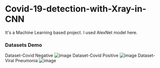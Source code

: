 # Covid-19-detection-with-Xray-in-CNN
It's a Machine Learning based project. I used AlexNet model here.

### Datasets Demo

Dataset-Covid Negative
![image](https://user-images.githubusercontent.com/24592387/229773777-7144485d-be32-46ca-a7e8-9286085ff909.png)
Dataset-Covid Positive
![image](https://user-images.githubusercontent.com/24592387/229773914-f301745f-2d8d-4e12-86c5-e72eebd3c5b5.png)
Dataset-Viral Pneumonia
![image](https://user-images.githubusercontent.com/24592387/229774143-efd9e8cb-4444-4112-85ea-7669fe735e64.png)

